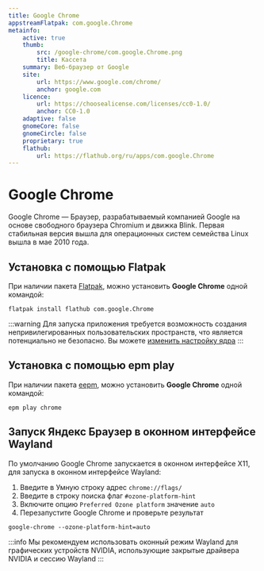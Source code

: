 ```yaml
---
title: Google Chrome
appstreamFlatpak: com.google.Chrome
metainfo:
    active: true
    thumb:
        src: /google-chrome/com.google.Chrome.png
        title: Кассета
    summary: Веб-браузер от Google
    site:
        url: https://www.google.com/chrome/
        anchor: google.com
    licence:
        url: https://choosealicense.com/licenses/cc0-1.0/
        anchor: CC0-1.0
    adaptive: false
    gnomeCore: false
    gnomeCircle: false
    proprietary: true
    flathub:
        url: https://flathub.org/ru/apps/com.google.Chrome
---
```


# Google Chrome

Google Chrome — Браузер, разрабатываемый компанией Google на основе свободного браузера Chromium и движка Blink. Первая стабильная версия вышла для операционных систем семейства Linux вышла в мае 2010 года.

## Установка c помощью Flatpak <Badge type="danger" text="Неофициальная сборка" />

При наличии пакета [Flatpak](/flatpak), можно установить **Google Chrome** одной командой:

```shell
flatpak install flathub com.google.Chrome
```

<!--@include: ./parts/install/software-flatpak.md-->

:::warning
Для запуска приложения требуется возможность создания непривилегированных пользовательских пространств, что является потенциально не безопасно. Вы можете [изменить настройку ядра](flatpak.md#запуск-приложении)
:::

## Установка c помощью epm play <Badge type="danger" text="Неофициальная сборка" />

При наличии пакета [eepm](/epm), можно установить **Google Chrome** одной командой:

```shell
epm play chrome
```

## Запуск Яндекс Браузер в оконном интерфейсе Wayland

По умолчанию Google Chrome запускается в оконном интерфейсе X11, для запуска в оконном интерфейсе Wayland:

1. Введите в Умную строку адрес `chrome://flags/`
2. Введите в строку поиска флаг `#ozone-platform-hint`
3. Включите опцию `Preferred Ozone platform` значение `auto`
4. Перезапустите Google Chrome и проверьте результат

```shell
google-chrome --ozone-platform-hint=auto
```

:::info
Мы рекомендуем использовать оконный режим Wayland для графических устройств NVIDIA, использующие закрытые драйвера NVIDIA и сессию Wayland
:::
